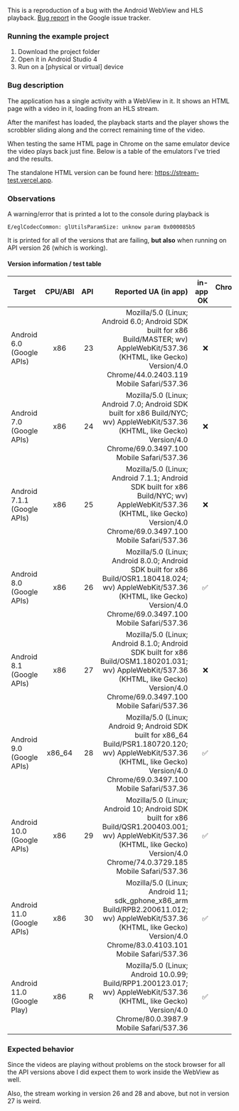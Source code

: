 This is a reproduction of a bug with the Android WebView and HLS playback. [Bug report](https://issuetracker.google.com/issues/162013007) in the Google issue tracker.

### Running the example project

1. Download the project folder
2. Open it in Android Studio 4
3. Run on a [physical or virtual] device

### Bug description
The application has a single activity with a WebView in it. It shows an HTML page with a video in it, loading from an HLS stream.

After the manifest has loaded, the playback starts and the player shows the scrobbler sliding along and the correct remaining time of the video.

When testing the same HTML page in Chrome on the same emulator device the video plays back just fine. Below is a table of the emulators I've tried and the results.

The standalone HTML version can be found here: https://stream-test.vercel.app.

### Observations
A warning/error that is printed a lot to the console during playback is

```
E/eglCodecCommon: glUtilsParamSize: unknow param 0x000085b5
```

It is printed for all of the versions that are failing, **but also** when running on API version 26 (which is working).

#### Version information / test table
| Target   | CPU/ABI | API | Reported UA (in app) | in-app OK | Chrome OK |
|----------|:-------:|----:|--------------------:|----------:|----------:|
| Android 6.0 (Google APIs) | x86 | 23 | Mozilla/5.0 (Linux; Android 6.0; Android SDK built for x86 Build/MASTER; wv) AppleWebKit/537.36 (KHTML, like Gecko) Version/4.0 Chrome/44.0.2403.119 Mobile Safari/537.36 | ❌ | ✅ |
| Android 7.0 (Google APIs) | x86 | 24 | Mozilla/5.0 (Linux; Android 7.0; Android SDK built for x86 Build/NYC; wv) AppleWebKit/537.36 (KHTML, like Gecko) Version/4.0 Chrome/69.0.3497.100 Mobile Safari/537.36 | ❌ | ✅ |
| Android 7.1.1 (Google APIs) | x86 | 25 | Mozilla/5.0 (Linux; Android 7.1.1; Android SDK built for x86 Build/NYC; wv) AppleWebKit/537.36 (KHTML, like Gecko) Version/4.0 Chrome/69.0.3497.100 Mobile Safari/537.36 | ❌ | ✅ |
| Android 8.0 (Google APIs) | x86 | 26 | Mozilla/5.0 (Linux; Android 8.0.0; Android SDK built for x86 Build/OSR1.180418.024; wv) AppleWebKit/537.36 (KHTML, like Gecko) Version/4.0 Chrome/69.0.3497.100 Mobile Safari/537.36 | ✅ | ✅ |
| Android 8.1 (Google APIs) | x86 | 27 | Mozilla/5.0 (Linux; Android 8.1.0; Android SDK built for x86 Build/OSM1.180201.031; wv) AppleWebKit/537.36 (KHTML, like Gecko) Version/4.0 Chrome/69.0.3497.100 Mobile Safari/537.36 | ❌ | ✅ |
| Android 9.0 (Google APIs) | x86_64 | 28 | Mozilla/5.0 (Linux; Android 9; Android SDK built for x86_64 Build/PSR1.180720.120; wv) AppleWebKit/537.36 (KHTML, like Gecko) Version/4.0 Chrome/69.0.3497.100 Mobile Safari/537.36 | ✅ | ✅ |
| Android 10.0 (Google APIs) | x86 | 29 | Mozilla/5.0 (Linux; Android 10; Android SDK built for x86 Build/QSR1.200403.001; wv) AppleWebKit/537.36 (KHTML, like Gecko) Version/4.0 Chrome/74.0.3729.185 Mobile Safari/537.36 | ✅ | ✅ |
| Android 11.0 (Google APIs) | x86 | 30 | Mozilla/5.0 (Linux; Android 11; sdk_gphone_x86_arm Build/RPB2.200611.012; wv) AppleWebKit/537.36 (KHTML, like Gecko) Version/4.0 Chrome/83.0.4103.101 Mobile Safari/537.36 | ✅ | ✅ |
| Android 11.0 (Google Play) | x86 | R | Mozilla/5.0 (Linux; Android 10.0.99; Build/RPP1.200123.017; wv) AppleWebKit/537.36 (KHTML, like Gecko) Version/4.0 Chrome/80.0.3987.9 Mobile Safari/537.36 | ✅ | ✅ |


### Expected behavior
Since the videos are playing without problems on the stock browser for all the API versions above I did expect them to work inside the WebView as well.

Also, the stream working in version 26 and 28 and above, but not in version 27 is weird.
